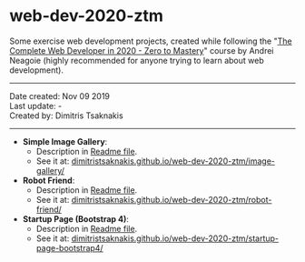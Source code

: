 # web-dev-2020-ztm  

Some exercise web development projects, created while following the "[The Complete Web Developer in 2020 - Zero to Mastery](https://www.udemy.com/course/the-complete-web-developer-zero-to-mastery)" course by Andrei Neagoie (highly recommended for anyone trying to learn about web development).  

---  

Date created: Nov 09 2019  
Last update: -  
Created by: Dimitris Tsaknakis  

---  

- **Simple Image Gallery**:  
    - Description in [Readme file](image-gallery/Readme.md).  
    - See it at: [dimitristsaknakis.github.io/web-dev-2020-ztm/image-gallery/](dimitristsaknakis.github.io/web-dev-2020-ztm/image-gallery/)
- **Robot Friend**:  
    - Description in [Readme file](robot-friend/Readme.md).  
    - See it at: [dimitristsaknakis.github.io/web-dev-2020-ztm/robot-friend/](dimitristsaknakis.github.io/web-dev-2020-ztm/robot-friend/)  
- **Startup Page (Bootstrap 4)**:  
    - Description in [Readme file](startup-page-bootstrap4/Readme.md).  
    - See it at: [dimitristsaknakis.github.io/web-dev-2020-ztm/startup-page-bootstrap4/](dimitristsaknakis.github.io/web-dev-2020-ztm/startup-page-bootstrap4/)  


